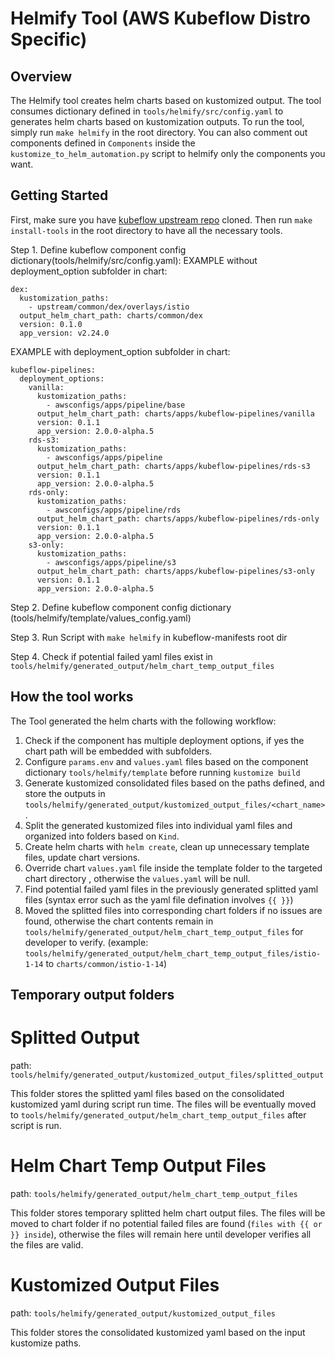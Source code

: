 # Helmify Tool (AWS Kubeflow Distro Specific)

## Overview

The Helmify tool creates helm charts based on kustomized output. The tool consumes dictionary defined in `tools/helmify/src/config.yaml` to generates helm charts based on kustomization outputs. To run the tool, simply run `make helmify` in the root directory. You can also comment out components defined in `Components` inside the `kustomize_to_helm_automation.py` script to helmify only the components you want.

## Getting Started
First, make sure you have [kubeflow upstream repo](https://awslabs.github.io/kubeflow-manifests/docs/deployment/prerequisites/#clone-repository) cloned. Then run `make install-tools` in the root directory to have all the necessary tools.


Step 1. Define kubeflow component config dictionary(tools/helmify/src/config.yaml):
EXAMPLE without deployment_option subfolder in chart:
```
dex:
  kustomization_paths:
    - upstream/common/dex/overlays/istio
  output_helm_chart_path: charts/common/dex
  version: 0.1.0
  app_version: v2.24.0
```

EXAMPLE with deployment_option subfolder in chart:
```
kubeflow-pipelines:
  deployment_options:
    vanilla:
      kustomization_paths:
        - awsconfigs/apps/pipeline/base
      output_helm_chart_path: charts/apps/kubeflow-pipelines/vanilla
      version: 0.1.1
      app_version: 2.0.0-alpha.5
    rds-s3:
      kustomization_paths:
        - awsconfigs/apps/pipeline
      output_helm_chart_path: charts/apps/kubeflow-pipelines/rds-s3
      version: 0.1.1
      app_version: 2.0.0-alpha.5
    rds-only:
      kustomization_paths:
        - awsconfigs/apps/pipeline/rds
      output_helm_chart_path: charts/apps/kubeflow-pipelines/rds-only
      version: 0.1.1
      app_version: 2.0.0-alpha.5
    s3-only:
      kustomization_paths:
        - awsconfigs/apps/pipeline/s3
      output_helm_chart_path: charts/apps/kubeflow-pipelines/s3-only
      version: 0.1.1
      app_version: 2.0.0-alpha.5
```

Step 2. Define kubeflow component config dictionary (tools/helmify/template/values_config.yaml)

Step 3. Run Script with `make helmify` in kubeflow-manifests root dir

Step 4. Check if potential failed yaml files exist in `tools/helmify/generated_output/helm_chart_temp_output_files`

## How the tool works
The Tool generated the helm charts with the following workflow:
1. Check if the component has multiple deployment options, if yes the chart path will be embedded with subfolders.
2. Configure `params.env` and `values.yaml` files based on the component dictionary `tools/helmify/template` before running `kustomize build`
3. Generate kustomized consolidated files based on the paths defined, and store the outputs in `tools/helmify/generated_output/kustomized_output_files/<chart_name>`.
4. Split the generated kustomized files into individual yaml files and organized into folders based on `Kind`.
5. Create helm charts with `helm create`, clean up unnecessary template files, update chart versions. 
6. Override chart `values.yaml` file inside the template folder to the targeted chart directory , otherwise the `values.yaml` will be null.
7. Find potential failed yaml files in the previously generated splitted yaml files (syntax error such as the yaml file defination involves `{{ }}`)
8. Moved the splitted files into corresponding chart folders if no issues are found, otherwise the chart contents remain in `tools/helmify/generated_output/helm_chart_temp_output_files` for developer to verify. (example: `tools/helmify/generated_output/helm_chart_temp_output_files/istio-1-14` to `charts/common/istio-1-14`)

## Temporary output folders
# Splitted Output 

path: `tools/helmify/generated_output/kustomized_output_files/splitted_output`

This folder stores the splitted yaml files based on the consolidated kustomized yaml during script run time. The files will be eventually moved to `tools/helmify/generated_output/helm_chart_temp_output_files` after script is run. 

# Helm Chart Temp Output Files

path: `tools/helmify/generated_output/helm_chart_temp_output_files`

This folder stores temporary splitted helm chart output files. The files will be moved to chart folder if no potential failed files are found (`files with {{ or }} inside`), otherwise the files will remain here until developer verifies all the files are valid.

# Kustomized Output Files

path: `tools/helmify/generated_output/kustomized_output_files`

This folder stores the consolidated kustomized yaml based on the input kustomize paths.
